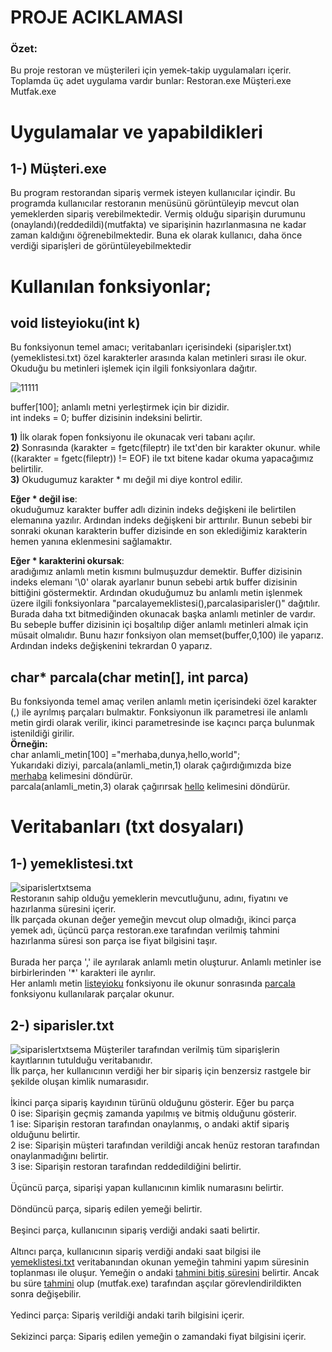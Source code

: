 # PROJE ACIKLAMASI
### Özet:
Bu proje restoran ve müşterileri için yemek-takip uygulamaları içerir. Toplamda üç adet uygulama vardır bunlar:
Restoran.exe
Müşteri.exe
Mutfak.exe

# Uygulamalar ve yapabildikleri

## 1-) Müşteri.exe
Bu program restorandan sipariş vermek isteyen kullanıcılar içindir. Bu programda kullanıcılar restoranın menüsünü
görüntüleyip mevcut olan yemeklerden sipariş verebilmektedir. Vermiş olduğu siparişin durumunu (onaylandı)(reddedildi)(mutfakta) ve 
siparişinin hazırlanmasına ne kadar zaman kaldığını öğrenebilmektedir. Buna ek olarak kullanıcı, daha önce verdiği siparişleri de görüntüleyebilmektedir

# Kullanılan fonksiyonlar;
## void listeyioku(int k)
Bu fonksiyonun temel amacı; veritabanları içerisindeki (siparişler.txt)(yemeklistesi.txt) özel karakterler arasında kalan metinleri sırası ile okur. Okuduğu bu
metinleri işlemek için ilgili fonksiyonlara dağıtır.

![11111](https://github.com/2memory333/programming2proje/assets/63019122/fc70f76e-b434-43fa-8194-7e13f2b76075)

buffer[100]; anlamlı metni yerleştirmek için bir dizidir.<br>
int indeks = 0; buffer dizisinin indeksini belirtir.

**1)** İlk olarak fopen fonksiyonu ile okunacak veri tabanı açılır. <br>
**2)** Sonrasında (karakter = fgetc(fileptr) ile txt'den bir karakter okunur.  while ((karakter = fgetc(fileptr)) != EOF) ile txt bitene kadar okuma yapacağımız belirtilir. <br>
**3)** Okudugumuz karakter * mı değil mi diye kontrol edilir.

**Eğer * değil ise**:<br>
okuduğumuz karakter buffer adlı dizinin indeks değişkeni ile belirtilen elemanına yazılır. Ardından indeks değişkeni
bir arttırılır. Bunun sebebi bir sonraki okunan karakterin buffer dizisinde en son eklediğimiz karakterin hemen yanına eklenmesini sağlamaktır.

**Eğer * karakterini okursak**:<br>
aradığımız anlamlı metin kısmını bulmuşuzdur demektir. Buffer dizisinin indeks elemanı '\0' olarak ayarlanır bunun sebebi artık buffer dizisinin bittiğini göstermektir.
Ardından okuduğumuz bu anlamlı metin işlenmek üzere ilgili fonksiyonlara "parcalayemeklistesi(),parcalasiparisler()" dağıtılır. Burada daha txt bitmediğinden okunacak başka anlamlı metinler de vardır. 
Bu sebeple buffer dizisinin içi boşaltılıp diğer anlamlı metinleri almak için müsait olmalıdır. Bunu hazır fonksiyon olan memset(buffer,0,100) ile yaparız. Ardından indeks değişkenini tekrardan 0 yaparız. 

## char* parcala(char metin[], int parca)
Bu fonksiyonda temel amaç verilen anlamlı metin içerisindeki özel karakter (,) ile ayrılmış parçaları bulmaktır. Fonksiyonun ilk parametresi ile anlamlı metin girdi olarak verilir, ikinci parametresinde ise kaçıncı parça bulunmak istenildiği girilir.<br> **Örneğin:** <br> char anlamli_metin[100] ="merhaba,dunya,hello,world"; <br> 
Yukarıdaki diziyi, parcala(anlamli_metin,1) olarak çağırdığımızda bize <ins>merhaba</ins> kelimesini döndürür. <br> parcala(anlamli_metin,3) olarak çağırırsak <ins>hello</ins> kelimesini döndürür. 

# Veritabanları (txt dosyaları)
## 1-) yemeklistesi.txt
![siparislertxtsema](https://github.com/2memory333/programming2proje/assets/63019122/cffe1f5c-d74a-40a0-8ebb-59db4847b2c7)<br>
Restoranın sahip olduğu yemeklerin mevcutluğunu, adını, fiyatını ve hazırlanma süresini içerir.<br>
İlk parçada okunan değer yemeğin mevcut olup olmadığı, ikinci parça yemek adı, üçüncü parça restoran.exe tarafından verilmiş tahmini hazırlanma süresi son parça ise fiyat bilgisini taşır.<br>
<br>Burada her parça ',' ile ayrılarak anlamlı metin oluşturur. Anlamlı metinler ise birbirlerinden '*' karakteri ile ayrılır. <br>
Her anlamlı metin [listeyioku](https://github.com/2memory333/programming2proje?tab=readme-ov-file#void-listeyiokuint-k) fonksiyonu ile okunur sonrasında [parcala](https://github.com/2memory333/programming2proje?tab=readme-ov-file#char-parcalachar-metin-int-parca) fonksiyonu kullanılarak parçalar okunur.
## 2-) siparisler.txt
![siparislertxtsema](https://github.com/2memory333/programming2proje/assets/63019122/c9c4d22d-cf99-427a-9d16-928764c2d29e) Müşteriler tarafından verilmiş tüm siparişlerin kayıtlarının tutulduğu veritabanıdır. <br>
İlk parça, her kullanıcının verdiği her bir sipariş için benzersiz rastgele bir şekilde oluşan kimlik numarasıdır. <br><br>
İkinci parça sipariş kayıdının türünü olduğunu gösterir. Eğer bu parça <br>
0 ise: Siparişin geçmiş zamanda yapılmış ve bitmiş olduğunu gösterir. <br>
1 ise: Siparişin restoran tarafından onaylanmış, o andaki aktif sipariş olduğunu belirtir. <br>
2 ise: Siparişin müşteri tarafından verildiği ancak henüz restoran tarafından onaylanmadığını belirtir. <br>
3 ise: Siparişin restoran tarafından reddedildiğini belirtir. <br><br>
Üçüncü parça, siparişi yapan kullanıcının kimlik numarasını belirtir.<br><br>
Döndüncü parça, sipariş edilen yemeği belirtir.<br><br>
Beşinci parça, kullanıcının sipariş verdiği andaki saati belirtir.<br><br>
Altıncı parça, kullanıcının sipariş verdiği andaki saat bilgisi ile [yemeklistesi.txt](https://github.com/2memory333/programming2proje/blob/main/README.md#1--yemeklistesitxt) veritabanından okunan yemeğin tahmini yapım süresinin toplanması ile oluşur. Yemeğin o andaki <ins>tahmini bitiş süresini</ins> belirtir.
Ancak bu süre <ins>tahmini</ins> olup (mutfak.exe) tarafından aşçılar görevlendirildikten sonra değişebilir.<br><br>
Yedinci parça: Sipariş verildiği andaki tarih bilgisini içerir.<br><br>
Sekizinci parça: Sipariş edilen yemeğin o zamandaki fiyat bilgisini içerir.























